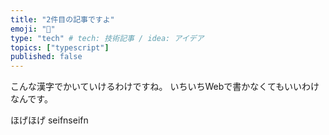 ```yaml
---
title: "2件目の記事ですよ"
emoji: "💨"
type: "tech" # tech: 技術記事 / idea: アイデア
topics: ["typescript"]
published: false
---
```

こんな漢字でかいていけるわけですね。
いちいちWebで書かなくてもいいわけなんです。

ほげほげ
seifnseifn
